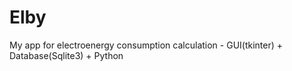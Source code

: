 # Elby
My app for electroenergy consumption calculation - GUI(tkinter) + Database(Sqlite3) + Python
